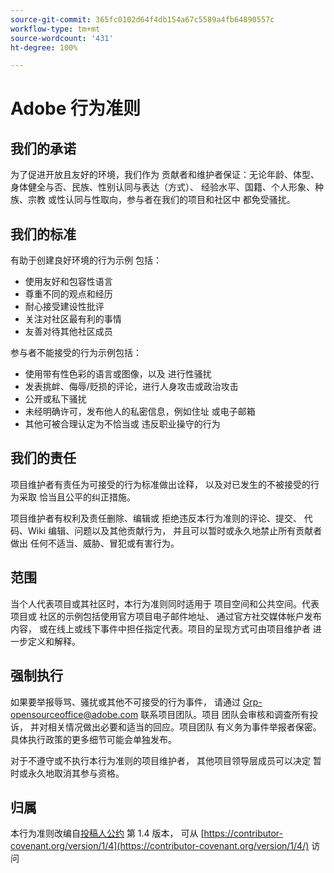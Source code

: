 ```yaml
---
source-git-commit: 365fc0102d64f4db154a67c5589a4fb64890557c
workflow-type: tm+mt
source-wordcount: '431'
ht-degree: 100%

---
```

# Adobe 行为准则

## 我们的承诺

为了促进开放且友好的环境，我们作为
贡献者和维护者保证：无论年龄、体型、
身体健全与否、民族、性别认同与表达（方式）、
经验水平、国籍、个人形象、种族、宗教
或性认同与性取向，参与者在我们的项目和社区中
都免受骚扰。

## 我们的标准

有助于创建良好环境的行为示例
包括：

* 使用友好和包容性语言
* 尊重不同的观点和经历
* 耐心接受建设性批评
* 关注对社区最有利的事情
* 友善对待其他社区成员

参与者不能接受的行为示例包括：

* 使用带有性色彩的语言或图像，以及
进行性骚扰
* 发表挑衅、侮辱/贬损的评论，进行人身攻击或政治攻击
* 公开或私下骚扰
* 未经明确许可，发布他人的私密信息，例如住址
或电子邮箱
* 其他可被合理认定为不恰当或
违反职业操守的行为

## 我们的责任

项目维护者有责任为可接受的行为标准做出诠释，
以及对已发生的不被接受的行为采取
恰当且公平的纠正措施。

项目维护者有权利及责任删除、编辑或
拒绝违反本行为准则的评论、提交、
代码、Wiki 编辑、问题以及其他贡献行为，
并且可以暂时或永久地禁止所有贡献者做出
任何不适当、威胁、冒犯或有害行为。

## 范围

当个人代表项目或其社区时，本行为准则同时适用于
项目空间和公共空间。代表项目或
社区的示例包括使用官方项目电子邮件地址、
通过官方社交媒体帐户发布内容，
或在线上或线下事件中担任指定代表。项目的呈现方式可由项目维护者
进一步定义和解释。

## 强制执行

如果要举报辱骂、骚扰或其他不可接受的行为事件，
请通过 Grp-opensourceoffice@adobe.com 联系项目团队。项目
团队会审核和调查所有投诉，
并对相关情况做出必要和适当的回应。项目团队
有义务为事件举报者保密。
具体执行政策的更多细节可能会单独发布。

对于不遵守或不执行本行为准则的项目维护者，
其他项目领导层成员可以决定
暂时或永久地取消其参与资格。

## 归属

本行为准则改编自[投稿人公约](https://contributor-covenant.org) 第 1.4 版本，
可从 [https://contributor-covenant.org/version/1/4](https://contributor-covenant.org/version/1/4/) 访问
